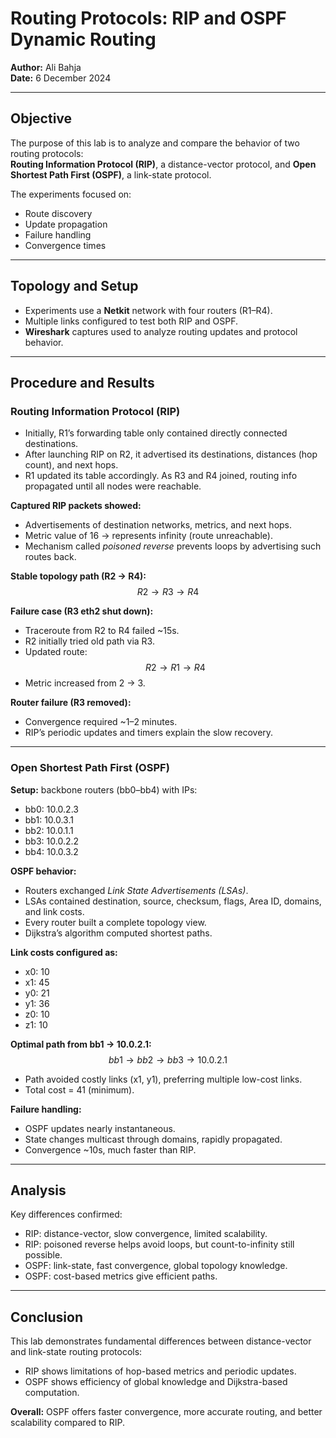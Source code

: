 # Routing Protocols: RIP and OSPF Dynamic Routing  
**Author:** Ali Bahja  
**Date:** 6 December 2024  

---

## Objective
The purpose of this lab is to analyze and compare the behavior of two routing protocols:  
**Routing Information Protocol (RIP)**, a distance-vector protocol, and **Open Shortest Path First (OSPF)**, a link-state protocol.  

The experiments focused on:  
- Route discovery  
- Update propagation  
- Failure handling  
- Convergence times  

---

## Topology and Setup
- Experiments use a **Netkit** network with four routers (R1–R4).  
- Multiple links configured to test both RIP and OSPF.  
- **Wireshark** captures used to analyze routing updates and protocol behavior.  

---

## Procedure and Results

### Routing Information Protocol (RIP)
- Initially, R1’s forwarding table only contained directly connected destinations.  
- After launching RIP on R2, it advertised its destinations, distances (hop count), and next hops.  
- R1 updated its table accordingly. As R3 and R4 joined, routing info propagated until all nodes were reachable.  

**Captured RIP packets showed:**  
- Advertisements of destination networks, metrics, and next hops.  
- Metric value of 16 → represents infinity (route unreachable).  
- Mechanism called *poisoned reverse* prevents loops by advertising such routes back.  

**Stable topology path (R2 → R4):**  
$$
R2 \rightarrow R3 \rightarrow R4
$$

**Failure case (R3 eth2 shut down):**  
- Traceroute from R2 to R4 failed ~15s.  
- R2 initially tried old path via R3.  
- Updated route:  
$$
R2 \rightarrow R1 \rightarrow R4
$$
- Metric increased from 2 → 3.  

**Router failure (R3 removed):**  
- Convergence required ~1–2 minutes.  
- RIP’s periodic updates and timers explain the slow recovery.  

---

### Open Shortest Path First (OSPF)
**Setup:** backbone routers (bb0–bb4) with IPs:  
- bb0: 10.0.2.3  
- bb1: 10.0.3.1  
- bb2: 10.0.1.1  
- bb3: 10.0.2.2  
- bb4: 10.0.3.2  

**OSPF behavior:**  
- Routers exchanged *Link State Advertisements (LSAs)*.  
- LSAs contained destination, source, checksum, flags, Area ID, domains, and link costs.  
- Every router built a complete topology view.  
- Dijkstra’s algorithm computed shortest paths.  

**Link costs configured as:**  
- x0: 10  
- x1: 45  
- y0: 21  
- y1: 36  
- z0: 10  
- z1: 10  

**Optimal path from bb1 → 10.0.2.1:**  
$$
bb1 \rightarrow bb2 \rightarrow bb3 \rightarrow 10.0.2.1
$$

- Path avoided costly links (x1, y1), preferring multiple low-cost links.  
- Total cost = 41 (minimum).  

**Failure handling:**  
- OSPF updates nearly instantaneous.  
- State changes multicast through domains, rapidly propagated.  
- Convergence ~10s, much faster than RIP.  

---

## Analysis
Key differences confirmed:  
- RIP: distance-vector, slow convergence, limited scalability.  
- RIP: poisoned reverse helps avoid loops, but count-to-infinity still possible.  
- OSPF: link-state, fast convergence, global topology knowledge.  
- OSPF: cost-based metrics give efficient paths.  

---

## Conclusion
This lab demonstrates fundamental differences between distance-vector and link-state routing protocols:  
- RIP shows limitations of hop-based metrics and periodic updates.  
- OSPF shows efficiency of global knowledge and Dijkstra-based computation.  

**Overall:** OSPF offers faster convergence, more accurate routing, and better scalability compared to RIP.  

